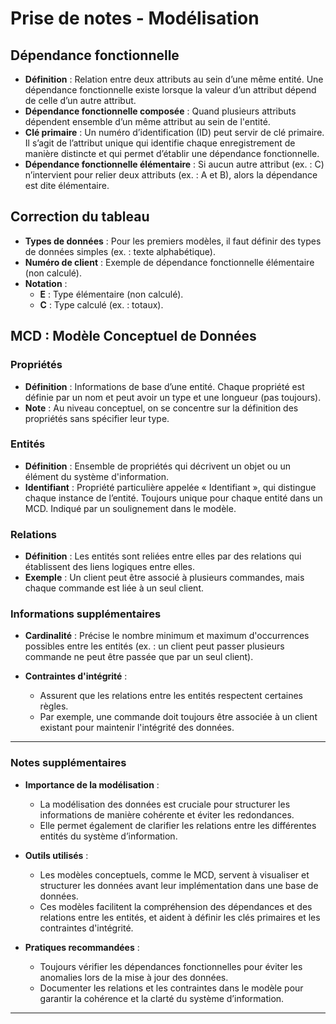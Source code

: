 # Prise de notes - Modélisation

## Dépendance fonctionnelle

- **Définition** : Relation entre deux attributs au sein d’une même entité. Une dépendance fonctionnelle existe lorsque la valeur d’un attribut dépend de celle d’un autre attribut.
- **Dépendance fonctionnelle composée** : Quand plusieurs attributs dépendent ensemble d’un même attribut au sein de l'entité.
- **Clé primaire** : Un numéro d’identification (ID) peut servir de clé primaire. Il s’agit de l’attribut unique qui identifie chaque enregistrement de manière distincte et qui permet d’établir une dépendance fonctionnelle.
- **Dépendance fonctionnelle élémentaire** : Si aucun autre attribut (ex. : C) n’intervient pour relier deux attributs (ex. : A et B), alors la dépendance est dite élémentaire.

## Correction du tableau

- **Types de données** : Pour les premiers modèles, il faut définir des types de données simples (ex. : texte alphabétique).
- **Numéro de client** : Exemple de dépendance fonctionnelle élémentaire (non calculé).
- **Notation** :
  - **E** : Type élémentaire (non calculé).
  - **C** : Type calculé (ex. : totaux).

## MCD : Modèle Conceptuel de Données

### Propriétés

- **Définition** : Informations de base d’une entité. Chaque propriété est définie par un nom et peut avoir un type et une longueur (pas toujours).
- **Note** : Au niveau conceptuel, on se concentre sur la définition des propriétés sans spécifier leur type.

### Entités

- **Définition** : Ensemble de propriétés qui décrivent un objet ou un élément du système d'information.
- **Identifiant** : Propriété particulière appelée « Identifiant », qui distingue chaque instance de l’entité. Toujours unique pour chaque entité dans un MCD. Indiqué par un soulignement dans le modèle.

### Relations

- **Définition** : Les entités sont reliées entre elles par des relations qui établissent des liens logiques entre elles.
- **Exemple** : Un client peut être associé à plusieurs commandes, mais chaque commande est liée à un seul client.

### Informations supplémentaires

- **Cardinalité** : Précise le nombre minimum et maximum d'occurrences possibles entre les entités (ex. : un client peut passer plusieurs commande ne peut être passée que par un seul client).

- **Contraintes d'intégrité** : 
  - Assurent que les relations entre les entités respectent certaines règles.
  - Par exemple, une commande doit toujours être associée à un client existant pour maintenir l'intégrité des données.

---

### Notes supplémentaires

- **Importance de la modélisation** : 
  - La modélisation des données est cruciale pour structurer les informations de manière cohérente et éviter les redondances.
  - Elle permet également de clarifier les relations entre les différentes entités du système d’information.

- **Outils utilisés** : 
  - Les modèles conceptuels, comme le MCD, servent à visualiser et structurer les données avant leur implémentation dans une base de données.
  - Ces modèles facilitent la compréhension des dépendances et des relations entre les entités, et aident à définir les clés primaires et les contraintes d'intégrité.

- **Pratiques recommandées** :
  - Toujours vérifier les dépendances fonctionnelles pour éviter les anomalies lors de la mise à jour des données.
  - Documenter les relations et les contraintes dans le modèle pour garantir la cohérence et la clarté du système d’information.

---

